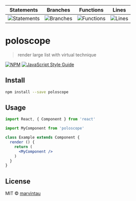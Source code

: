 | Statements | Branches | Functions | Lines |
| -----------|----------|-----------|-------|
| ![Statements](https://img.shields.io/badge/Coverage-77.37%25-red.svg "Make me better!") | ![Branches](https://img.shields.io/badge/Coverage-50.85%25-red.svg "Make me better!") | ![Functions](https://img.shields.io/badge/Coverage-75%25-red.svg "Make me better!") | ![Lines](https://img.shields.io/badge/Coverage-78.36%25-red.svg "Make me better!") |

# poloscope

> render large list with virtual technique

[![NPM](https://img.shields.io/npm/v/poloscope.svg)](https://www.npmjs.com/package/poloscope) [![JavaScript Style Guide](https://img.shields.io/badge/code_style-standard-brightgreen.svg)](https://standardjs.com)

## Install

```bash
npm install --save poloscope
```

## Usage

```jsx
import React, { Component } from 'react'

import MyComponent from 'poloscope'

class Example extends Component {
  render () {
    return (
      <MyComponent />
    )
  }
}
```

## License

MIT © [marvintau](https://github.com/marvintau)

